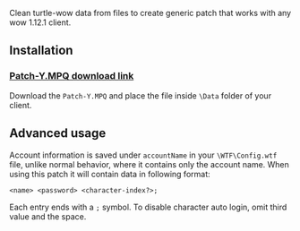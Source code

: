 Clean turtle-wow data from files to create generic patch that works with any wow 1.12.1 client.
## Installation

### [Patch-Y.MPQ download link](../../releases/download/release/Patch-Y.mpq)

Download the `Patch-Y.MPQ` and place the file inside `\Data` folder of your client.

## Advanced usage

Account information is saved under `accountName` in your `\WTF\Config.wtf` file, unlike normal behavior, where it contains only the account name. When using this patch it will contain data in following format:

```
<name> <password> <character-index?>;
```

Each entry ends with a `;` symbol. To disable character auto login, omit third value and the space.
